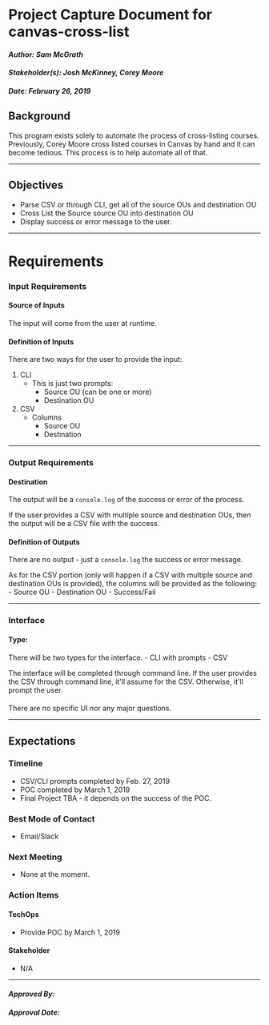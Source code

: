 # Project Capture Document for canvas-cross-list
#### *Author: Sam McGrath*
#### *Stakeholder(s): Josh McKinney, Corey Moore*
#### *Date: February 26, 2019*


## Background
This program exists solely to automate the process of cross-listing courses. Previously, Corey Moore cross listed courses in Canvas by hand and it can become tedious. This process is to help automate all of that.

-----

## Objectives
- Parse CSV or through CLI, get all of the source OUs and destination OU
- Cross List the Source source OU into destination OU
- Display success or error message to the user.

-----

# Requirements

### Input Requirements

#### Source of Inputs

The input will come from the user at runtime.

#### Definition of Inputs

There are two ways for the user to provide the input:

1. CLI
    - This is just two prompts:
        - Source OU (can be one or more)
        - Destination OU
2. CSV
    - Columns
        - Source OU
        - Destination

---

### Output Requirements
#### Destination

The output will be a `console.log` of the success or error of the process.

If the user provides a CSV with multiple source and destination OUs, then the output
will be a CSV file with the success.

#### Definition of Outputs

There are no output - just a `console.log` the success or error message.

As for the CSV portion (only will happen if a CSV with multiple source and destination OUs is provided), the columns will be provided as the following:
    - Source OU
    - Destination OU
    - Success/Fail

---

### Interface

#### Type: 

There will be two types for the interface.
    - CLI with prompts
    - CSV

The interface will be completed through command line. If the user provides the CSV through command line, it'll assume for the CSV. Otherwise, it'll prompt the user.

#### 

There are no specific UI nor any major questions.

-----

## Expectations

### Timeline

- CSV/CLI prompts completed by Feb. 27, 2019
- POC completed by March 1, 2019
- Final Project TBA - it depends on the success of the POC.

### Best Mode of Contact

- Email/Slack

### Next Meeting

- None at the moment.

### Action Items
#### TechOps

- Provide POC by March 1, 2019

#### Stakeholder

- N/A

-----

#### *Approved By:* 
#### *Approval Date:*
